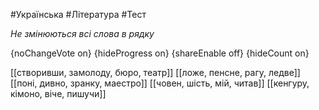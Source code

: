#Українська #Література #Тест

*Не змінюються всі слова в рядку*

{noChangeVote on}
{hideProgress on}
{shareEnable off}
{hideCount on}

[[створивши, замолоду, бюро, театр]]
[[ложе, пенсне, рагу, ледве]]
[[поні, дивно, зранку, маестро]]
[[човен, шість, мій, читав]]
[[кенгуру, кімоно, віче, пишучи]]
